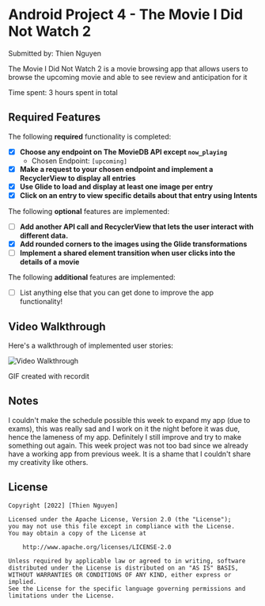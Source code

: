 # Android Project 4 - The Movie I Did Not Watch 2

Submitted by: Thien Nguyen

The Movie I Did Not Watch 2 is a movie browsing app that allows users to browse the upcoming movie and able to see review and anticipation for it

Time spent: 3 hours spent in total

## Required Features

The following **required** functionality is completed:

- [x] **Choose any endpoint on The MovieDB API except `now_playing`**
  - Chosen Endpoint: `[upcoming]`
- [x] **Make a request to your chosen endpoint and implement a RecyclerView to display all entries**
- [x] **Use Glide to load and display at least one image per entry**
- [x] **Click on an entry to view specific details about that entry using Intents**

The following **optional** features are implemented:

- [ ] **Add another API call and RecyclerView that lets the user interact with different data.** 
- [x] **Add rounded corners to the images using the Glide transformations**
- [ ] **Implement a shared element transition when user clicks into the details of a movie**

The following **additional** features are implemented:

- [ ] List anything else that you can get done to improve the app functionality!

## Video Walkthrough

Here's a walkthrough of implemented user stories:

<img src='http://g.recordit.co/c0WBKT4zfF.gif' title='Video Walkthrough' width='' alt='Video Walkthrough' />


GIF created with recordit

## Notes

I couldn't make the schedule possible this week to expand my app (due to exams), this was really sad and I work on it the night before it was due, hence the lameness of my app. Definitely I still improve and try to make something out again. This week project was not too bad since we already have a working app from previous week. It is a shame that I couldn't share my creativity like others.

## License

    Copyright [2022] [Thien Nguyen]

    Licensed under the Apache License, Version 2.0 (the "License");
    you may not use this file except in compliance with the License.
    You may obtain a copy of the License at

        http://www.apache.org/licenses/LICENSE-2.0

    Unless required by applicable law or agreed to in writing, software
    distributed under the License is distributed on an "AS IS" BASIS,
    WITHOUT WARRANTIES OR CONDITIONS OF ANY KIND, either express or implied.
    See the License for the specific language governing permissions and
    limitations under the License.
